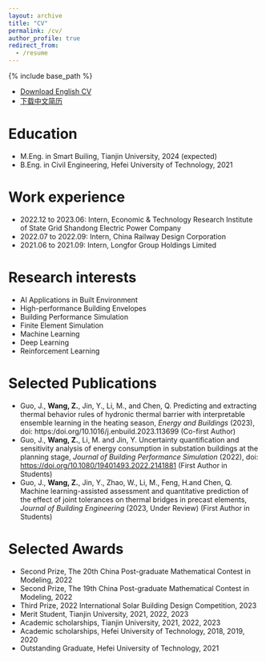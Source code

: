 ```yaml
---
layout: archive
title: "CV"
permalink: /cv/
author_profile: true
redirect_from:
  - /resume
---
```


{% include base_path %}

* [Download English CV](http://Zachary-wzp.github.io/files/CV_e.pdf)
* [下载中文简历](http://Zachary-wzp.github.io/files/CV_c.pdf)

Education
======
* M.Eng. in Smart Builing, Tianjin University, 2024 (expected)
* B.Eng. in Civil Engineering, Hefei University of Technology, 2021

Work experience
======
* 2022.12 to 2023.06: Intern, Economic & Technology Research Institute of State Grid Shandong Electric Power Company
* 2022.07 to 2022.09: Intern, China Railway Design Corporation
* 2021.06 to 2021.09: Intern, Longfor Group Holdings Limited
  
Research interests
======
* AI Applications in Built Environment
* High-performance Building Envelopes
* Building Performance Simulation
* Finite Element Simulation
* Machine Learning
* Deep Learning
* Reinforcement Learning

Selected Publications
======
* Guo, J., **Wang, Z.**, Jin, Y., Li, M., and Chen, Q. Predicting and extracting thermal behavior rules of hydronic thermal barrier with interpretable ensemble learning in the heating season, *Energy and Buildings* (2023), doi: https:/doi.org/10.1016/j.enbuild.2023.113699 (Co-first Author)
* Guo, J., **Wang, Z.**, Li, M. and Jin, Y. Uncertainty quantification and sensitivity analysis of energy consumption in substation buildings at the planning stage, *Journal of Building Performance Simulation* (2022), doi: https://doi.org/10.1080/19401493.2022.2141881 (First Author in Students)
* Guo, J., **Wang, Z.**, Jin, Y., Zhao, W., Li, M., Feng, H.and Chen, Q. Machine learning-assisted assessment and quantitative prediction of the effect of joint tolerances on thermal bridges in precast elements, *Journal of Building Engineering* (2023, Under Review) (First Author in Students)
  
Selected Awards
======
* Second Prize, The 20th China Post-graduate Mathematical Contest in Modeling, 2022
* Second Prize, The 19th China Post-graduate Mathematical Contest in Modeling, 2022
* Third Prize, 2022 International Solar Building Design Competition, 2023
* Merit Student, Tianjin University, 2021, 2022, 2023
* Academic scholarships, Tianjin University, 2021, 2022, 2023
* Academic scholarships, Hefei University of Technology, 2018, 2019, 2020
* Outstanding Graduate, Hefei University of Technology, 2021
